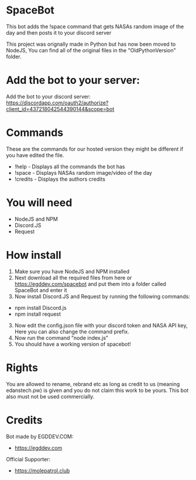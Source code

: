 # SpaceBot
This bot adds the !space command that gets NASAs random image of the day and then posts it to your discord server

This project was orignally made in Python but has now been moved to NodeJS, You can find all of the original files in the "OldPythonVersion" folder.

# Add the bot to your server:
Add the bot to your discord server: https://discordapp.com/oauth2/authorize?client_id=437218042544390144&scope=bot

# Commands
These are the commands for our hosted version they might be different if you have edited the file.

- !help - Displays all the commands the bot has
- !space - Displays NASAs random image/video of the day
- !credits - Displays the authors credits

# You will need
- NodeJS and NPM
- Discord.JS
- Request

# How install
1. Make sure you have NodeJS and NPM installed
2. Next download all the required files from here or https://egddev.com/spacebot and put them into a folder called SpaceBot and enter it
3. Now install Discord.JS and Request by running the following commands:
- npm install Discord.js
- npm install request
3. Now edit the config.json file with your discord token and NASA API key, Here you can also change the command prefix.
4. Now run the command "node index.js"
5. You should have a working version of spacebot!

# Rights

You are allowed to rename, rebrand etc as long as credit to us (meaning edanstech.pw) is given and you do not claim this work to be yours.
This bot also must not be used commercially.

# Credits
Bot made by EGDDEV.COM:
 - https://egddev.com

Official Supporter:
- https://molepatrol.club
